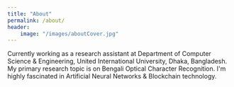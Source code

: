 ```yaml
---
title: "About"
permalink: /about/
header:
    image: "/images/aboutCover.jpg"
---
```


Currently working as a research assistant at Department of Computer Science & Engineering, United International University, Dhaka, Bangladesh. My primary research topic is on Bengali Optical Character Recognition. I'm highly fascinated in Artificial Neural Networks & Blockchain technology.    